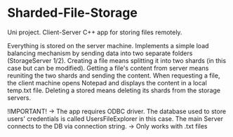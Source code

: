 # Sharded-File-Storage
Uni project. Client-Server C++ app for storing files remotely.

Everything is stored on the server machine.
Implements a simple load balancing mechanism by sending data into two separate folders (StorageServer 1/2). Creating a file means splitting it into two shards (in this case but can be modified). Getting a file's content from server means reuniting the two shards and sending the content. When requesting a file, the client machine opens Notepad and displays the content in a local temp.txt file. Deleting a stored means deleting its shards from the storage servers.

!IMPORTANT!
-> The app requires ODBC driver. The database used to store users' credentials is called UsersFileExplorer in this case. The main Server connects to the DB via connection string.
-> Only works with .txt files
